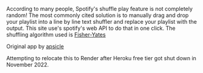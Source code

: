 

According to many people, Spotify's shuffle play feature is not completely random! The most commonly cited solution is to manually drag and drop your playlist into a line by line text shuffler and replace your playlist with the output. This site use's spotify's web API to do that in one click. The shuffling algorithm used is [Fisher-Yates](https://en.wikipedia.org/wiki/Fisher%E2%80%93Yates_shuffle)

Original app by [apsicle](https://github.com/apsicle/spotify-shuffler)

Attempting to relocate this to Render after Heroku free tier got shut down in November 2022.
